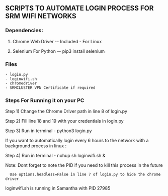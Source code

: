 ##  SCRIPTS TO AUTOMATE LOGIN PROCESS FOR SRM WIFI NETWORKS  

### Dependencies: 

1) Chrome Web Driver      -- Included  - For Linux  
            
2) Selenium For Python    -- pip3 install selenium 

### Files

    - login.py
    - loginwifi.sh 
    - chromedriver
    - SRMCLUSTER VPN Certificate if required 

###  Steps For Running it on your PC

Step 1) Change the Chrome Driver path in line 8 of login.py

Step 2) Fill  line 18 and 19 with your credentials in login.py

Step 3) Run in terminal -  python3  login.py

If you want to automatically login every 6 hours to the network with a background process in linux :

Step 4) Run in terminal - nohup sh loginwifi.sh &

Note: Dont forget to note the PID if you need to kill this process in the future 

      Use options.headless=False in line 7 of login.py to hide the chrome driver

loginwifi.sh is running in Samantha with PID 27985






